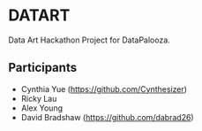 # DATART
Data Art Hackathon Project for DataPalooza.

## Participants

- Cynthia Yue (https://github.com/Cynthesizer)
- Ricky Lau
- Alex Young
- David Bradshaw (https://github.com/dabrad26)
